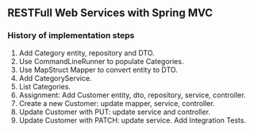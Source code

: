 RESTFull Web Services with Spring MVC
-------------------------------------

### History of implementation steps

1. Add Category entity, repository and DTO.
2. Use CommandLineRunner to populate Categories.
3. Use MapStruct Mapper to convert entity to DTO.
4. Add CategoryService.
5. List Categories.
6. Assignment: Add Customer entity, dto, repository, service, controller.
7. Create a new Customer: update mapper, service, controller.
8. Update Customer with PUT: update service and controller.
9. Update Customer with PATCH: update service. Add Integration Tests.